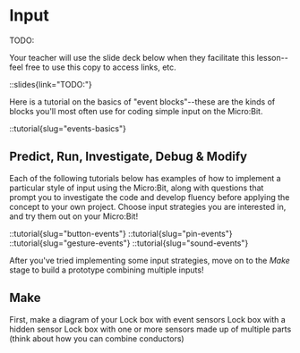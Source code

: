 # Input

TODO:

Your teacher will use the slide deck below when they facilitate this lesson--feel free to use this copy to access links, etc.

::slides{link="TODO:"}

Here is a tutorial on the basics of "event blocks"--these are the kinds of blocks you'll most often use for coding simple input on the Micro:Bit.

::tutorial{slug="events-basics"}

## Predict, Run, Investigate, Debug & Modify

Each of the following tutorials below has examples of how to implement a particular style of input using the Micro:Bit, along with questions that prompt you to investigate the code and develop fluency before applying the concept to your own project. Choose input strategies you are interested in, and try them out on your Micro:Bit!

::tutorial{slug="button-events"}
::tutorial{slug="pin-events"}
::tutorial{slug="gesture-events"}
::tutorial{slug="sound-events"}

After you've tried implementing some input strategies, move on to the *Make* stage to build a prototype combining multiple inputs!

## Make

First, make a diagram of your 
Lock box with event sensors
Lock box with a hidden sensor
Lock box with one or more sensors made up of multiple parts (think about how you can combine conductors)